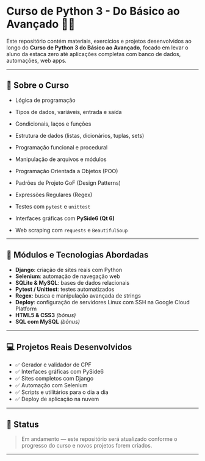 # Curso de Python 3 - Do Básico ao Avançado 🚀🐍

Este repositório contém materiais, exercícios e projetos desenvolvidos ao longo do **Curso de Python 3 do Básico ao Avançado**, focado em levar o aluno da estaca zero até aplicações completas com banco de dados, automações, web apps.

---

## 🎯 Sobre o Curso

- Lógica de programação
- Tipos de dados, variáveis, entrada e saída
- Condicionais, laços e funções

- Estrutura de dados (listas, dicionários, tuplas, sets)
- Programação funcional e procedural
- Manipulação de arquivos e módulos

- Programação Orientada a Objetos (POO)
- Padrões de Projeto GoF (Design Patterns)
- Expressões Regulares (Regex)
- Testes com `pytest` e `unittest`
- Interfaces gráficas com **PySide6 (Qt 6)**
- Web scraping com `requests` e `BeautifulSoup`

---

## 🧩 Módulos e Tecnologias Abordadas

- **Django**: criação de sites reais com Python
- **Selenium**: automação de navegação web
- **SQLite & MySQL**: bases de dados relacionais
- **Pytest / Unittest**: testes automatizados
- **Regex**: busca e manipulação avançada de strings
- **Deploy**: configuração de servidores Linux com SSH na Google Cloud Platform
- **HTML5 & CSS3** *(bônus)*
- **SQL com MySQL** *(bônus)*

---

## 💻 Projetos Reais Desenvolvidos

- ✅ Gerador e validador de CPF
- ✅ Interfaces gráficas com PySide6
- ✅ Sites completos com Django
- ✅ Automação com Selenium
- ✅ Scripts e utilitários para o dia a dia
- ✅ Deploy de aplicação na nuvem

---

## 🚧 Status

> Em andamento — este repositório será atualizado conforme o progresso do curso e novos projetos forem criados.

---


